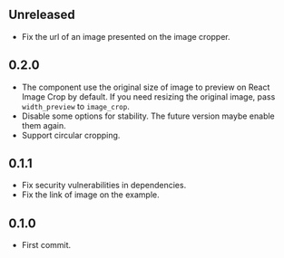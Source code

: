 ## Unreleased

- Fix the url of an image presented on the image cropper.

## 0.2.0

- The component use the original size of image to preview on React Image Crop by default. If you need resizing the original image, pass `width_preview` to `image_crop`.
- Disable some options for stability. The future version maybe enable them again.
- Support circular cropping.

## 0.1.1

- Fix security vulnerabilities in dependencies.
- Fix the link of image on the example.

## 0.1.0

- First commit.
